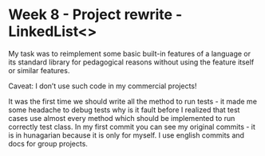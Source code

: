 # Week 8 - Project rewrite - LinkedList<>

My task was to reimplement some basic built-in features of a language or its standard library for pedagogical reasons without using the feature itself or similar features. 

Caveat: I don’t use such code in my commercial projects!

It was the first time we should write all the method to run tests - it made me some headache to debug tests why is it fault before I realized that test cases use almost every method which should be implemented to run correctly test class.
In my first commit you can see my original commits - it is in hunagarian because it is only for myself. I use english commits and docs for group projects.
